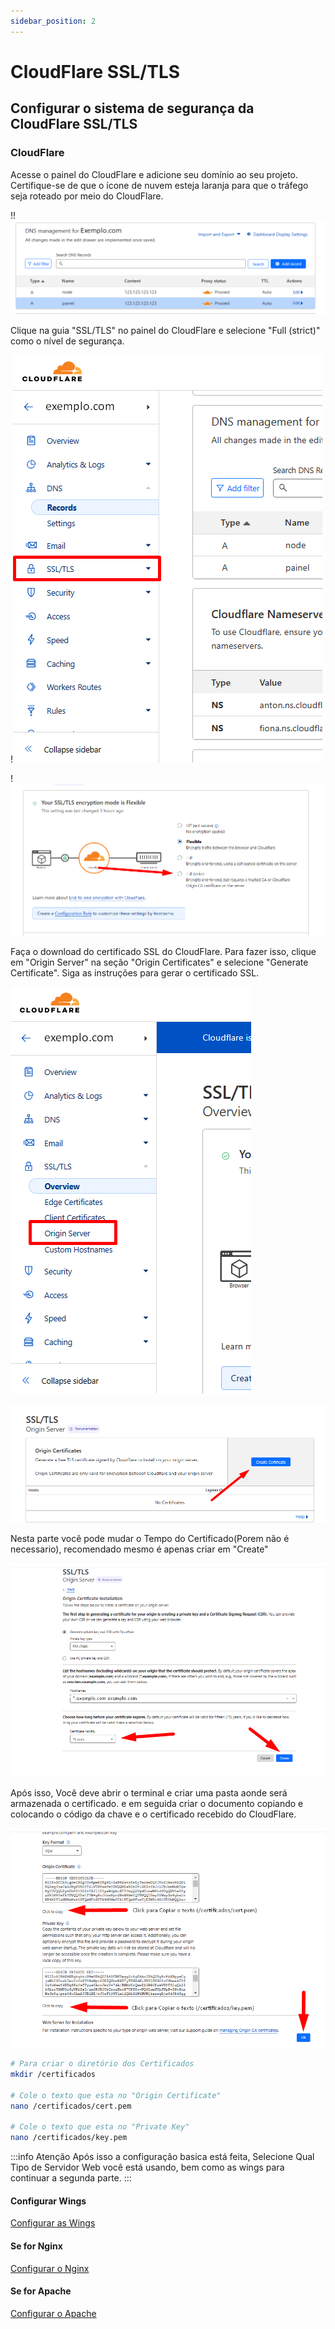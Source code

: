 ```yaml
---
sidebar_position: 2
---
```


# CloudFlare SSL/TLS

## Configurar o sistema de segurança da CloudFlare SSL/TLS

### CloudFlare

Acesse o painel do CloudFlare e adicione seu domínio ao seu projeto. Certifique-se de que o ícone de nuvem esteja laranja para que o tráfego seja roteado por meio do CloudFlare.

!!![imagem](./img/dns_proxied.png)

Clique na guia "SSL/TLS" no painel do CloudFlare e selecione "Full (strict)" como o nível de segurança.

!![imagem](./img/ssl-tls.png)

!![imagem](./img/completo-estrito.png)

Faça o download do certificado SSL do CloudFlare. Para fazer isso, clique em "Origin Server" na seção "Origin Certificates" e selecione "Generate Certificate". Siga as instruções para gerar o certificado SSL.

![imagem](./img/origen-server.png)

![imagem](./img/gerate-cert.png)

Nesta parte você pode mudar o Tempo do Certificado(Porem não é necessario), recomendado mesmo é apenas criar em "Create"

![imagem](./img/create-cert.png)

Após isso, Você deve abrir o terminal e criar uma pasta aonde será armazenada o certificado. e em seguida criar o documento copiando e colocando o código da chave e o certificado recebido do CloudFlare.

![imagem](./img/cert-key-pem.png)

```bash
# Para criar o diretório dos Certificados
mkdir /certificados

# Cole o texto que esta no "Origin Certificate"
nano /certificados/cert.pem

# Cole o texto que esta no "Private Key"
nano /certificados/key.pem
```

:::info Atenção
Após isso a configuração basica está feita, Selecione Qual Tipo de Servidor Web você está usando, bem como as wings para continuar a segunda parte.
:::

#### Configurar Wings

[Configurar as Wings](./1%20-%20CloudFlare%20CDN/wings-ssl-tls.md)

#### Se for Nginx

[Configurar o Nginx](./1%20-%20CloudFlare%20CDN/3%20-%20Servidor%20Web/nginx-ssl.md)

#### Se for Apache

[Configurar o Apache](./1%20-%20CloudFlare%20CDN/3%20-%20Servidor%20Web/apache-ssl.md)